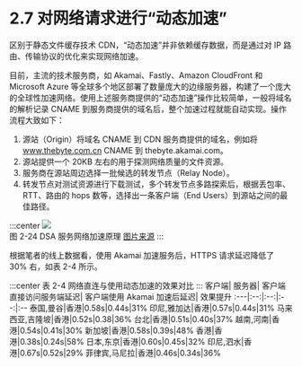 # 2.7 对网络请求进行“动态加速”

区别于静态文件缓存技术 CDN，“动态加速”并非依赖缓存数据，而是通过对 IP 路由、传输协议的优化来实现网络加速。

目前，主流的技术服务商，如 Akamai、Fastly、Amazon CloudFront 和 Microsoft Azure 等全球多个地区部署了数量庞大的边缘服务器，构建了一个庞大的全球性加速网络。使用上述服务商提供的“动态加速”操作比较简单，一般将域名的解析记录 CNAME 到服务商提供的域名后，整个加速过程就能自动实现。操作流程大致如下：

1. 源站（Origin）将域名 CNAME 到 CDN 服务商提供的域名，例如将 www.thebyte.com.cn CNAME  到 thebyte.akamai.com。
2. 源站提供一个 20KB 左右的用于探测网络质量的文件资源。
3. 服务商在源站周边选择一批候选的转发节点（Relay Node）。
4. 转发节点对测试资源进行下载测试，多个转发节点多路探索后，根据丢包率、RTT、路由的 hops 数等，选择出一条客户端（End Users）到源站之间的最佳路径。

:::center
  ![](../assets/dsa.png)<br/>
 图 2-24 DSA 服务网络加速原理 [图片来源](https://www.cdnetworks.com/cn/web-performance/dynamic-web-acceleration/)
:::


根据笔者的线上数据看，使用 Akamai 加速服务后，HTTPS 请求延迟降低了 30% 右，如表 2-4 所示。

:::center
表 2-4 网络直连与使用动态加速的效果对比
:::
客户端| 服务器| 客户端直接访问服务端延迟| 客户端使用 Akamai 加速后延迟| 效果提升
:---|:--:|:--:|:--:|:--
泰国,曼谷|香港|0.58s|0.44s|31%
印尼,雅加达|香港|0.57s|0.44s|31%
马来西亚,吉隆坡|香港|0.52s|0.38|36%
台北|香港|0.51s|0.40s|37%
越南,河南|香港|0.54s|0.41s|30%
新加坡|香港|0.58s|0.39s|48%
香港|香港|0.38s|0.24s|58%
日本,东京|香港|0.60s|0.45s|32%
印尼,泗水|香港|0.67s|0.52s|29%
菲律宾,马尼拉|香港|0.46s|0.34s|36%

[^1]: AS（Autonomous System，自治系统）具有统一路由策略的巨型网络或网络群组，每个自治系统被分配一个唯一的 AS 号，各个 AS 之间使用 BGP 协议进行识别和通告路由，全世界最大规模的 AS 网络就是互联网。
[^2]: 笔者曾在上海使用 mtr 工具测试一个新加坡节点路由状态，数据包先到香港 AS，香港转到美国 AS，再从美国转到新加坡 AS。
